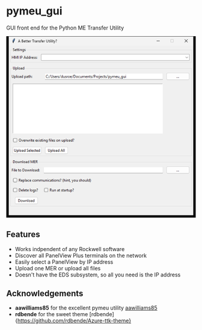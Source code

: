 # pymeu_gui
GUI front end for the Python ME Transfer Utility

![Screenshot](resources/image.png)

## Features
* Works indpendent of any Rockwell software
* Discover all PanelView Plus terminals on the network
* Easily select a PanelView by IP address
* Upload one MER or upload all files
* Doesn't have the EDS subsystem, so all you need is the IP address

## Acknowledgements
* **aawilliams85** for the excellent pymeu utility [aawilliams85](https://github.com/aawilliams85)
* **rdbende** for the sweet theme [rdbende]{https://github.com/rdbende/Azure-ttk-theme}
